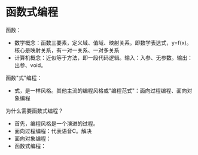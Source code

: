 # 函数式编程

函数：
- 数学概念：函数三要素，定义域、值域、映射关系。即数学表达式，y=f(x)。核心是映射关系，有一对一关系、一对多关系
- 计算机概念：近似等于方法，即一段代码逻辑。输入：入参、无参数。输出：出参、void。

函数"式"编程：
- 式，是一样风格。其他主流的编程风格或"编程范式"：面向过程编程、面向对象编程

为什么需要函数式编程？
- 首先，编程风格是一个演进的过程。
- 面向过程编程：代表语音C。解决
- 面向对象编程：
- 函数式编程：



